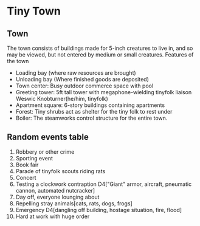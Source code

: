 # Tiny Town

## Town
The town consists of buildings made for 5-inch creatures to live in, and so may be viewed, but not entered by medium or small creatures. Features of the town
- Loading bay (where raw resources are brought)
- Unloading bay (Where finished goods are deposited)
- Town center: Busy outdoor commerce space with pool
- Greeting tower: 5ft tall tower with megaphone-wielding tinyfolk liaison Weswic Knobturner(he/him, tinyfolk)
- Apartment square: 6-story buildings containing apartments
- Forest: Tiny shrubs act as shelter for the tiny folk to rest under
- Boiler: The steamworks control structure for the entire town.

## Random events table

1. Robbery or other crime
2. Sporting event
3. Book fair
4. Parade of tinyfolk scouts riding rats
5. Concert
6. Testing a clockwork contraption D4["Giant" armor, aircraft, pneumatic cannon, automated nutcracker]
7. Day off, everyone lounging about
8. Repelling stray animals[cats, rats, dogs, frogs]
9. Emergency D4[dangling off building, hostage situation, fire, flood]
10. Hard at work with huge order